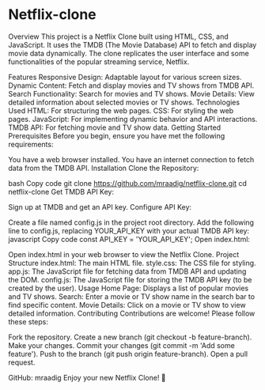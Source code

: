 # Netflix-clone
Overview
This project is a Netflix Clone built using HTML, CSS, and JavaScript. It uses the TMDB (The Movie Database) API to fetch and display movie data dynamically. The clone replicates the user interface and some functionalities of the popular streaming service, Netflix.

Features
Responsive Design: Adaptable layout for various screen sizes.
Dynamic Content: Fetch and display movies and TV shows from TMDB API.
Search Functionality: Search for movies and TV shows.
Movie Details: View detailed information about selected movies or TV shows.
Technologies Used
HTML: For structuring the web pages.
CSS: For styling the web pages.
JavaScript: For implementing dynamic behavior and API interactions.
TMDB API: For fetching movie and TV show data.
Getting Started
Prerequisites
Before you begin, ensure you have met the following requirements:

You have a web browser installed.
You have an internet connection to fetch data from the TMDB API.
Installation
Clone the Repository:

bash
Copy code
git clone https://github.com/mraadig/netflix-clone.git
cd netflix-clone
Get TMDB API Key:

Sign up at TMDB and get an API key.
Configure API Key:

Create a file named config.js in the project root directory.
Add the following line to config.js, replacing YOUR_API_KEY with your actual TMDB API key:
javascript
Copy code
const API_KEY = 'YOUR_API_KEY';
Open index.html:

Open index.html in your web browser to view the Netflix Clone.
Project Structure
index.html: The main HTML file.
style.css: The CSS file for styling.
app.js: The JavaScript file for fetching data from TMDB API and updating the DOM.
config.js: The JavaScript file for storing the TMDB API key (to be created by the user).
Usage
Home Page: Displays a list of popular movies and TV shows.
Search: Enter a movie or TV show name in the search bar to find specific content.
Movie Details: Click on a movie or TV show to view detailed information.
Contributing
Contributions are welcome! Please follow these steps:

Fork the repository.
Create a new branch (git checkout -b feature-branch).
Make your changes.
Commit your changes (git commit -m 'Add some feature').
Push to the branch (git push origin feature-branch).
Open a pull request.





GitHub: mraadig
Enjoy your new Netflix Clone! 🚀
